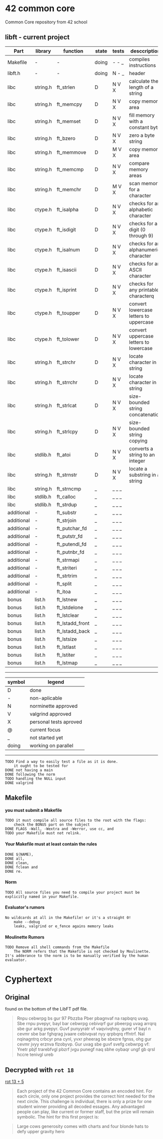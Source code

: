 # 42 common core
Common Core repository from 42 school

## libft - current project

| Part       | library  | function        | state | tests | desccription                           |
|------------|----------|-----------------|-------|-------|----------------------------------------|
| Makefile   | -        | -               | doing | - - _ | compiles instructions                  |
| libft.h    | -        | -               | doing | N - _ | header                                 |
| libc       | string.h | ft_strlen       | D     | N V X | calculate the length of a string       |
| libc       | string.h | ft_memcpy       | D     | N V X | copy memory area                       |
| libc       | string.h | ft_memset       | D     | N V X | fill memory with a constant byte       |
| libc       | string.h | ft_bzero        | D     | N V X | zero a byte string                     |
| libc       | string.h | ft_memmove      | D     | M V X | copy memory area                       |
| libc       | string.h | ft_memcmp       | D     | N V X | compare memory areas                   |
| libc       | string.h | ft_memchr       | D     | M V X | scan memory for a character            |
| libc       | ctype.h  | ft_isalpha      | D     | N V X | checks  for  an  alphabetic character  |
| libc       | ctype.h  | ft_isdigit      | D     | N V X | checks for a digit (0 through 9)       |
| libc       | ctype.h  | ft_isalnum      | D     | N V X | checks for an alphanumeric character   |
| libc       | ctype.h  | ft_isascii      | D     | N V X | checks for an ASCII character          |
| libc       | ctype.h  | ft_isprint      | D     | N V X | checks for any printable characterq    |
| libc       | ctype.h  | ft_toupper      | D     | N V X | convert lowercase letters to uppercase |
| libc       | ctype.h  | ft_tolower      | D     | N V X | convert uppercase letters to lowercase |
| libc       | string.h | ft_strchr       | D     | N V X | locate character in string             |
| libc       | string.h | ft_strrchr      | D     | N V X | locate character in string             |
| libc       | string.h | ft_strlcat      | D     | N V X | size-bounded string concatenation      |
| libc       | string.h | ft_strlcpy      | D     | N V X | size-bounded string copying            |
| libc       | stdlib.h | ft_atoi         | D     | N V X | converts a string to an integer        |
| libc       | string.h | ft_strnstr      | D     | N V X | locate a substring in a string         |
| libc       | string.h | ft_strncmp      | _     | _ _ _ |                                        |
| libc       | stdlib.h | ft_calloc       | _     | _ _ _ |                                        |
| libc       | stdlib.h | ft_strdup       | _     | _ _ _ |                                        |
| additional | -        | ft_substr       | _     | _ _ _ |                                        |
| additional | -        | ft_strjoin      | _     | _ _ _ |                                        |
| additional | -        | ft_putchar_fd   | _     | _ _ _ |                                        |
| additional | -        | ft_putstr_fd    | _     | _ _ _ |                                        |
| additional | -        | ft_putendl_fd   | _     | _ _ _ |                                        |
| additional | -        | ft_putnbr_fd    | _     | _ _ _ |                                        |
| additional | -        | ft_strmapi      | _     | _ _ _ |                                        |
| additional | -        | ft_striteri     | _     | _ _ _ |                                        |
| additional | -        | ft_strtrim      | _     | _ _ _ |                                        |
| additional | -        | ft_split        | _     | _ _ _ |                                        |
| additional | -        | ft_itoa         | _     | _ _ _ |                                        |
| bonus      | list.h   | ft_lstnew       | _     | _ _ _ |                                        |
| bonus      | list.h   | ft_lstdelone    | _     | _ _ _ |                                        |
| bonus      | list.h   | ft_lstclear     | _     | _ _ _ |                                        |
| bonus      | list.h   | ft_lstadd_front | _     | _ _ _ |                                        |
| bonus      | list.h   | ft_lstadd_back  | _     | _ _ _ |                                        |
| bonus      | list.h   | ft_lstsize      | _     | _ _ _ |                                        |
| bonus      | list.h   | ft_lstlast      | _     | _ _ _ |                                        |
| bonus      | list.h   | ft_lstiter      | _     | _ _ _ |                                        |
| bonus      | list.h   | ft_lstmap       | _     | _ _ _ |                                        |

---

|symbol| legend               |
|   ---|---                   |
|    D |done                  |
|    - |non-aplicable         |
|    N |norminette approved   |
|    V |valgrind approved     |
|    X |personal tests aproved|
|    @ |current focus         |
|    _ |not started yet       |
|doing |working on parallel   |

---

	TODO Find a way to easily test a file as it is done.
		it ought to be tested for 
	DONE not having a main
	DONE following the norm
	TODO handling the NULL input
	DONE valgrind

## Makefile

#### you must submit a Makefile
	TODO it must compile all source files to the root with the flags:
		check the BONUS part on the subject
	DONE FLAGS -Wall, -Wextra and -Werror, use cc, and
	TODO your Makefile must not relink.

#### Your Makefile must at least contain the rules
	DONE $(NAME),
	DONE all,
	DONE clean,
	DONE fclean and
	DONE re.

#### Norm
	TODO All source files you need to compile your project must be explicitly named in your Makefile.

#### Evaluator's rumors
	No wildcards at all in the Makefile! or it's a straight 0!
		make --debug
		leaks, valgrind or e_fence agains memory leaks

#### Moulinette Rumors
	TODO Remove all shell commands from the Makefile
		The NORM refers that the Makefile is not checked by Moulinette. It's adderance to the norm is to be manually verified by the human evaluator.

# Cyphertext

## Original
found on the bottom of the LibFT pdf file.
>Rnpu cebwrpg bs gur 97 Pbzzba Pber pbagnvaf na rapbqrq uvag. Sbe rnpu pvepyr, bayl bar cebwrpg cebivqrf gur pbeerpg uvag arrqrq sbe gur arkg pvepyr. Guvf punyyratr vf vaqvivqhny, gurer vf bayl n cevmr sbe bar fghqrag jvaare cebivqvat nyy qrpbqrq rffntrf. Nal nqinagntrq crbcyr pna cynl, yvxr pheerag be sbezre fgnss, ohg gur cevmr jvyy erznva flzobyvp. Gur uvag sbe guvf svefg cebwrpg vf:
Ynetr pbjf trarebfvgl pbzrf jvgu punegf naq sbhe oybaqr ungf gb qrsl hccre tenivgl ureb

## Decrypted with `rot 18`

[rot 13 + 5](https://en.wikipedia.org/wiki/ROT13)

>Each project of the 42 Common Core contains an encoded hint. For each circle, only one project provides the correct hint needed for the next circle. This challenge is individual, there is only a prize for one student winner providing all decoded essages. Any advantaged people can play, like current or former staff, but the prize will remain symbolic. The hint for this first project is:

>Large cows generosity comes with charts and four blonde hats to defy upper gravity hero
